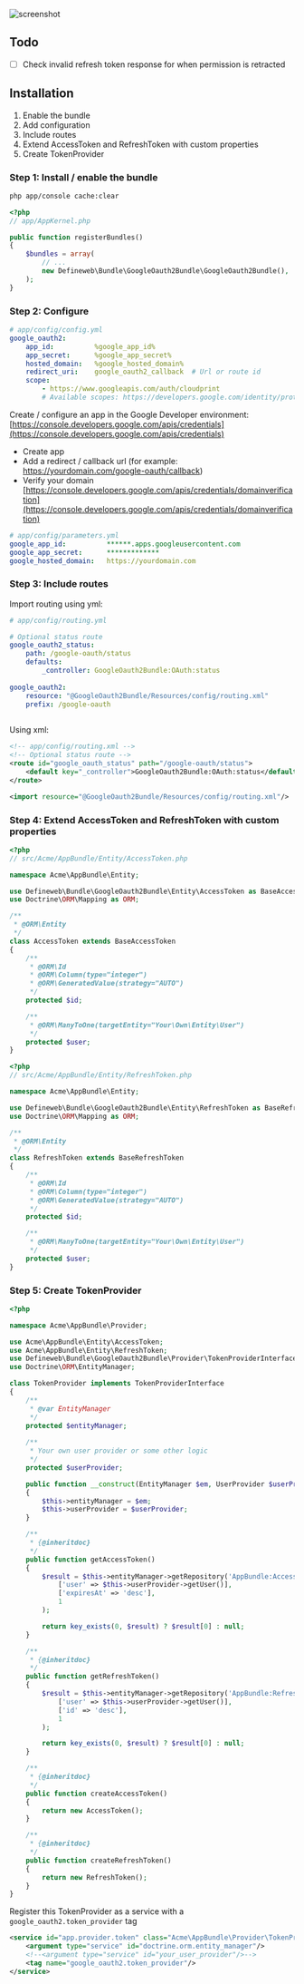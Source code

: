 ![screenshot](https://puu.sh/uqV7J/6552dbe827.png)

## Todo
- [ ] Check invalid refresh token response for when permission is retracted

## Installation

1. Enable the bundle
2. Add configuration
3. Include routes
4. Extend AccessToken and RefreshToken with custom properties
5. Create TokenProvider

### Step 1: Install / enable the bundle

``` sh
php app/console cache:clear
```

``` php
<?php
// app/AppKernel.php

public function registerBundles()
{
    $bundles = array(
        // ...
        new Defineweb\Bundle\GoogleOauth2Bundle\GoogleOauth2Bundle(),
    );
}
```

### Step 2: Configure

``` yaml
# app/config/config.yml
google_oauth2:
    app_id:          %google_app_id%
    app_secret:      %google_app_secret%
    hosted_domain:   %google_hosted_domain% 
    redirect_uri:    google_oauth2_callback  # Url or route id
    scope:
        - https://www.googleapis.com/auth/cloudprint
        # Available scopes: https://developers.google.com/identity/protocols/googlescopes
```

Create / configure an app in the Google Developer environment: [https://console.developers.google.com/apis/credentials](https://console.developers.google.com/apis/credentials)
 - Create app
 - Add a redirect / callback url (for example: https://yourdomain.com/google-oauth/callback)
 - Verify your domain [https://console.developers.google.com/apis/credentials/domainverification](https://console.developers.google.com/apis/credentials/domainverification)

``` yaml
# app/config/parameters.yml
google_app_id:          ******.apps.googleusercontent.com
google_app_secret:      *************
google_hosted_domain:   https://yourdomain.com
```

### Step 3: Include routes

Import routing using yml:
``` yaml
# app/config/routing.yml

# Optional status route
google_oauth2_status:
    path: /google-oauth/status
    defaults:
        _controller: GoogleOauth2Bundle:OAuth:status
    
google_oauth2:
    resource: "@GoogleOauth2Bundle/Resources/config/routing.xml"
    prefix: /google-oauth
    
```
Using xml:
``` xml
<!-- app/config/routing.xml -->
<!-- Optional status route -->
<route id="google_oauth_status" path="/google-oauth/status">
    <default key="_controller">GoogleOauth2Bundle:OAuth:status</default>
</route>

<import resource="@GoogleOauth2Bundle/Resources/config/routing.xml"/>
```

### Step 4: Extend AccessToken and RefreshToken with custom properties
``` php
<?php
// src/Acme/AppBundle/Entity/AccessToken.php

namespace Acme\AppBundle\Entity;

use Defineweb\Bundle\GoogleOauth2Bundle\Entity\AccessToken as BaseAccessToken;
use Doctrine\ORM\Mapping as ORM;

/**
 * @ORM\Entity
 */
class AccessToken extends BaseAccessToken
{
    /**
     * @ORM\Id
     * @ORM\Column(type="integer")
     * @ORM\GeneratedValue(strategy="AUTO")
     */
    protected $id;

    /**
     * @ORM\ManyToOne(targetEntity="Your\Own\Entity\User")
     */
    protected $user;
}
```

``` php
<?php
// src/Acme/AppBundle/Entity/RefreshToken.php

namespace Acme\AppBundle\Entity;

use Defineweb\Bundle\GoogleOauth2Bundle\Entity\RefreshToken as BaseRefreshToken;
use Doctrine\ORM\Mapping as ORM;

/**
 * @ORM\Entity
 */
class RefreshToken extends BaseRefreshToken
{
    /**
     * @ORM\Id
     * @ORM\Column(type="integer")
     * @ORM\GeneratedValue(strategy="AUTO")
     */
    protected $id;

    /**
     * @ORM\ManyToOne(targetEntity="Your\Own\Entity\User")
     */
    protected $user;
}
```

### Step 5: Create TokenProvider
``` php
<?php

namespace Acme\AppBundle\Provider;

use Acme\AppBundle\Entity\AccessToken;
use Acme\AppBundle\Entity\RefreshToken;
use Defineweb\Bundle\GoogleOauth2Bundle\Provider\TokenProviderInterface;
use Doctrine\ORM\EntityManager;

class TokenProvider implements TokenProviderInterface
{
    /**
     * @var EntityManager
     */
    protected $entityManager;
    
    /**
     * Your own user provider or some other logic
     */
    protected $userProvider;

    public function __construct(EntityManager $em, UserProvider $userProvider)
    {
        $this->entityManager = $em;
        $this->userProvider = $userProvider;
    }

    /**
     * {@inheritdoc}
     */
    public function getAccessToken()
    {
        $result = $this->entityManager->getRepository('AppBundle:AccessToken')->findBy(
            ['user' => $this->userProvider->getUser()],
            ['expiresAt' => 'desc'],
            1
        );

        return key_exists(0, $result) ? $result[0] : null;
    }

    /**
     * {@inheritdoc}
     */
    public function getRefreshToken()
    {
        $result = $this->entityManager->getRepository('AppBundle:RefreshToken')->findBy(
            ['user' => $this->userProvider->getUser()],
            ['id' => 'desc'],
            1
        );

        return key_exists(0, $result) ? $result[0] : null;
    }

    /**
     * {@inheritdoc}
     */
    public function createAccessToken()
    {
        return new AccessToken();
    }

    /**
     * {@inheritdoc}
     */
    public function createRefreshToken()
    {
        return new RefreshToken();
    }
}
```

Register this TokenProvider as a service with a `google_oauth2.token_provider` tag

``` xml
<service id="app.provider.token" class="Acme\AppBundle\Provider\TokenProvider">
    <argument type="service" id="doctrine.orm.entity_manager"/>
    <!--<argument type="service" id="your_user_provider"/>-->
    <tag name="google_oauth2.token_provider"/>
</service>
```
